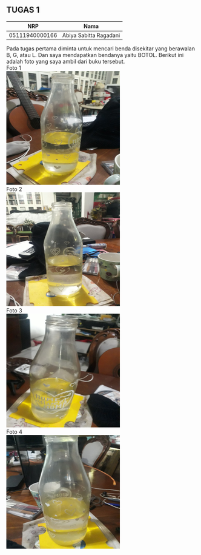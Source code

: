 ## TUGAS 1

|       NRP      |         Nama           |
|----------------|------------------------|
| 05111940000166 | Abiya Sabitta Ragadani |

Pada tugas pertama diminta untuk mencari benda disekitar yang berawalan B, G, atau L. Dan saya mendapatkan bendanya yaitu BOTOL.
Berikut ini adalah foto yang saya ambil dari buku tersebut.
<br>
Foto 1
<br>
<img src="Foto/Foto1.jpg" height="300" width="300">
<br>
Foto 2
<br>
<img src="Foto/Foto2.jpg" height="300" width="300">
<br>
Foto 3
<br>
<img src="Foto/Foto3.jpg" height="300" width="300">
<br>
Foto 4
<br>
<img src="Foto/Foto4.jpg" height="300" width="300">
